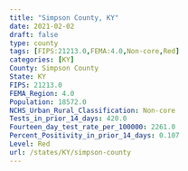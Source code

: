 ```yaml
---
title: "Simpson County, KY"
date: 2021-02-02
draft: false
type: county
tags: [FIPS:21213.0,FEMA:4.0,Non-core,Red]
categories: [KY]
County: Simpson County
State: KY
FIPS: 21213.0
FEMA_Region: 4.0
Population: 18572.0
NCHS_Urban_Rural_Classification: Non-core
Tests_in_prior_14_days: 420.0
Fourteen_day_test_rate_per_100000: 2261.0
Percent_Positivity_in_prior_14_days: 0.107
Level: Red
url: /states/KY/simpson-county
---
```



